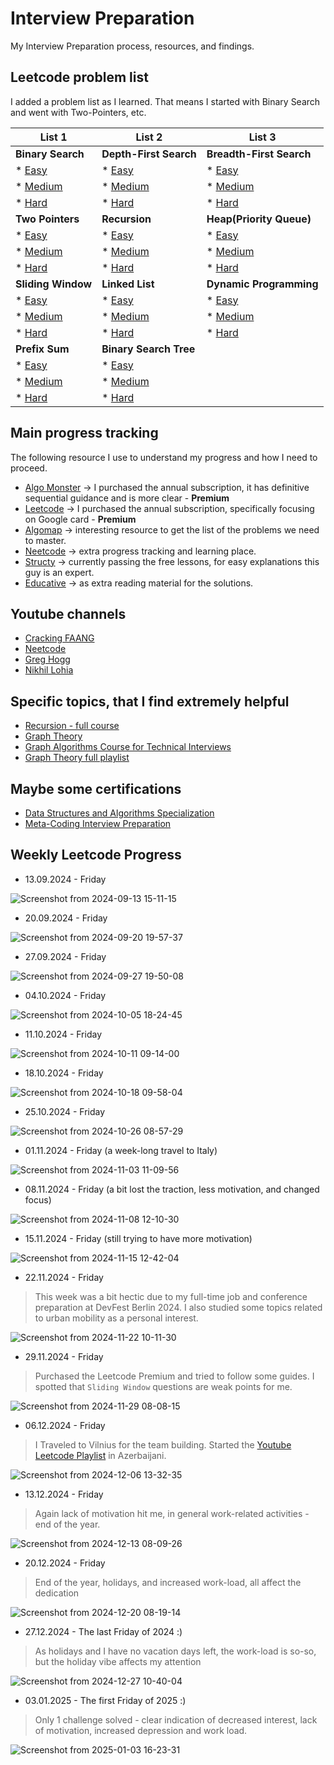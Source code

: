 # Interview Preparation

My Interview Preparation process, resources, and findings.

## Leetcode problem list

I added a problem list as I learned. That means I started with Binary Search and went with Two-Pointers, etc.

| List 1                                                                          | List 2                                                                              | List 3                   |
| ------------------------------------------------------------------------------- | ----------------------------------------------------------------------------------- | ------------------------ |
| **Binary Search**                                                               | **Depth-First Search**                                                              | **Breadth-First Search** |
| * [Easy](https://leetcode.com/problem-list/binary-search/?difficulty=EASY)      | * [Easy](https://leetcode.com/problem-list/depth-first-search/?difficulty=EASY)     | * [Easy](https://leetcode.com/problem-list/breadth-first-search/?difficulty=EASY)                                                                |
| * [Medium](https://leetcode.com/problem-list/binary-search/?difficulty=MEDIUM)  | * [Medium](https://leetcode.com/problem-list/depth-first-search/?difficulty=MEDIUM) | * [Medium](https://leetcode.com/problem-list/breadth-first-search/?difficulty=MEDIUM)                                                                |                         |
| * [Hard](https://leetcode.com/problem-list/binary-search/?difficulty=HARD)      | * [Hard](https://leetcode.com/problem-list/depth-first-search/?difficulty=HARD)     | * [Hard](https://leetcode.com/problem-list/breadth-first-search/?difficulty=Hard)                                                                |                        |
| **Two Pointers**                                                                | **Recursion**                                                                       | **Heap(Priority Queue)** |
| * [Easy](https://leetcode.com/problem-list/two-pointers/?difficulty=EASY)       | * [Easy](https://leetcode.com/problem-list/recursion/?difficulty=EASY)              | * [Easy](https://leetcode.com/problem-list/heap-priority-queue/?difficulty=EASY)                                                                |
| * [Medium](https://leetcode.com/problem-list/two-pointers/?difficulty=MEDIUM)   | * [Medium](https://leetcode.com/problem-list/recursion/?difficulty=MEDIUM)          | * [Medium](https://leetcode.com/problem-list/heap-priority-queue/?difficulty=MEDIUM)                                                                |
| * [Hard](https://leetcode.com/problem-list/two-pointers/?difficulty=HARD)       | * [Hard](https://leetcode.com/problem-list/recursion/?difficulty=HARD)              | * [Hard](https://leetcode.com/problem-list/heap-priority-queue/?difficulty=HARD)                                                                |
| **Sliding Window**                                                              | **Linked List**                                                                     | **Dynamic Programming**                         |
| * [Easy](https://leetcode.com/problem-list/sliding-window/?difficulty=EASY)     | * [Easy](https://leetcode.com/problem-list/linked-list/?difficulty=EASY)            | * [Easy](https://leetcode.com/problem-list/dynamic-programming/?difficulty=EASY)     |
| * [Medium](https://leetcode.com/problem-list/sliding-window/?difficulty=MEDIUM) | * [Medium](https://leetcode.com/problem-list/linked-list/?difficulty=MEDIUM)        | * [Medium](https://leetcode.com/problem-list/dynamic-programming/?difficulty=MEDIUM)  |
| * [Hard](https://leetcode.com/problem-list/sliding-window/?difficulty=HARD)     | * [Hard](https://leetcode.com/problem-list/linked-list/?difficulty=MEDIUM)          | * [Hard](https://leetcode.com/problem-list/dynamic-programming/?difficulty=HARD)     |
| **Prefix Sum**                                                                  | **Binary Search Tree**                                                              |                          |
| * [Easy](https://leetcode.com/problem-list/prefix-sum/?difficulty=EASY)         | * [Easy](https://leetcode.com/problem-list/binary-search-tree/?difficulty=EASY)     |                          |
| * [Medium](https://leetcode.com/problem-list/prefix-sum/?difficulty=MEDIUM)     | * [Medium](https://leetcode.com/problem-list/binary-search-tree/?difficulty=MEDIUM) |                          |
| * [Hard](https://leetcode.com/problem-list/prefix-sum/?difficulty=HARD)         | * [Hard](https://leetcode.com/problem-list/binary-search-tree/?difficulty=HARD)     |                          |


## Main progress tracking

The following resource I use to understand my progress and how I need to proceed.

* [Algo Monster](https://algo.monster/) -> I purchased the annual subscription, it has definitive sequential guidance and is more clear - **Premium**
* [Leetcode](https://leetcode.com/u/srzayev/) -> I purchased the annual subscription, specifically focusing on Google card - **Premium**
* [Algomap](https://algomap.io/) -> interesting resource to get the list of the problems we need to master.
* [Neetcode](https://neetcode.io/) -> extra progress tracking and learning place.
* [Structy](https://structy.net/) -> currently passing the free lessons, for easy explanations this guy is an expert.
* [Educative](https://www.educative.io/courses/grokking-coding-interview-patterns-python) -> as extra reading material for the solutions.

## Youtube channels

* [Cracking FAANG](https://www.youtube.com/@crackfaang)
* [Neetcode](https://www.youtube.com/@NeetCode)
* [Greg Hogg](https://www.youtube.com/@GregHogg)
* [Nikhil Lohia](https://www.youtube.com/@nikoo28)

## Specific topics, that I find extremely helpful

* [Recursion - full course](https://www.youtube.com/watch?v=IJDJ0kBx2LM)
* [Graph Theory](https://youtube.com/playlist?list=PLpXOY-RxVRTPPVLBP6-sz6CMWxhtrI-v_&si=Xn3EUW5QTgdk9KFK)
* [Graph Algorithms Course for Technical Interviews](https://www.youtube.com/watch?v=2_Uuixtc5i0)
* [Graph Theory full playlist](https://www.youtube.com/playlist?list=PLDV1Zeh2NRsDGO4--qE8yH72HFL1Km93P)


## Maybe some certifications

* [Data Structures and Algorithms Specialization](https://www.coursera.org/specializations/data-structures-algorithms)
* [Meta-Coding Interview Preparation](https://www.coursera.org/learn/coding-interview-preparation)

## Weekly Leetcode Progress

* 13.09.2024 - Friday

![Screenshot from 2024-09-13 15-11-15](https://github.com/user-attachments/assets/4c5eec89-cb73-4cd9-a067-c2a4bdc92f06)

* 20.09.2024 - Friday

![Screenshot from 2024-09-20 19-57-37](https://github.com/user-attachments/assets/761469b9-83fc-4b37-970d-2a10d4fb74db)

* 27.09.2024 - Friday

![Screenshot from 2024-09-27 19-50-08](https://github.com/user-attachments/assets/87835541-1351-441c-a94e-35791ebe461b)

* 04.10.2024 - Friday
  
![Screenshot from 2024-10-05 18-24-45](https://github.com/user-attachments/assets/2cfa9653-ab68-4dbe-be06-bacbc56b64ef)

* 11.10.2024 - Friday

![Screenshot from 2024-10-11 09-14-00](https://github.com/user-attachments/assets/aceb5083-6335-4945-a111-060f347a8e13)

* 18.10.2024 - Friday

![Screenshot from 2024-10-18 09-58-04](https://github.com/user-attachments/assets/0844cec5-94e5-4515-b19c-f4ecacb27890)

* 25.10.2024 - Friday

![Screenshot from 2024-10-26 08-57-29](https://github.com/user-attachments/assets/7d8e2d43-258d-4a80-8c75-751ee0059db9)

* 01.11.2024 - Friday (a week-long travel to Italy)

![Screenshot from 2024-11-03 11-09-56](https://github.com/user-attachments/assets/f8a7bdde-c760-405d-9b56-8a02ef3f279a)

* 08.11.2024 - Friday (a bit lost the traction, less motivation, and changed focus)

![Screenshot from 2024-11-08 12-10-30](https://github.com/user-attachments/assets/d42ae2bc-2b54-4928-9dd8-2fb5bef0b7d2)

* 15.11.2024 - Friday (still trying to have more motivation)

![Screenshot from 2024-11-15 12-42-04](https://github.com/user-attachments/assets/e2207d67-e970-4a40-a94b-c7735821bc60)

* 22.11.2024 - Friday

> This week was a bit hectic due to my full-time job and conference preparation at DevFest Berlin 2024. I also studied some topics related to urban mobility as a personal interest.

![Screenshot from 2024-11-22 10-11-30](https://github.com/user-attachments/assets/fde2259a-52e0-402d-8ea3-3144d47bdadb)

* 29.11.2024 - Friday

> Purchased the Leetcode Premium and tried to follow some guides. I spotted that `Sliding Window` questions are weak points for me.

![Screenshot from 2024-11-29 08-08-15](https://github.com/user-attachments/assets/8a7b76a2-7160-4b6a-a971-77c9fc5a3b53)

* 06.12.2024 - Friday
> I Traveled to Vilnius for the team building. Started the [Youtube Leetcode Playlist](https://www.youtube.com/playlist?list=PL0xSLrZOcI4vJlQlP25Nmc2_mjY1jY3G9) in Azerbaijani.

![Screenshot from 2024-12-06 13-32-35](https://github.com/user-attachments/assets/810b3076-e9d3-4f2c-b162-36fbfc8fcdda)


* 13.12.2024 - Friday
> Again lack of motivation hit me, in general work-related activities - end of the year.

![Screenshot from 2024-12-13 08-09-26](https://github.com/user-attachments/assets/17959c3e-c6b3-4b02-941c-eed39994d3c0)

* 20.12.2024 - Friday
> End of the year, holidays, and increased work-load, all affect the dedication

![Screenshot from 2024-12-20 08-19-14](https://github.com/user-attachments/assets/5688c7a0-7de7-4dab-a0e7-f48c6b74d75c)

* 27.12.2024 - The last Friday of 2024 :)
> As holidays and I have no vacation days left, the work-load is so-so, but the holiday vibe affects my attention

![Screenshot from 2024-12-27 10-40-04](https://github.com/user-attachments/assets/e09c82a1-bb4a-4470-a7d1-8cd7a2d6cbf1)

* 03.01.2025 - The first Friday of 2025 :)
> Only 1 challenge solved - clear indication of decreased interest, lack of motivation, increased depression and work load.

![Screenshot from 2025-01-03 16-23-31](https://github.com/user-attachments/assets/de8dff22-a145-4944-811b-e3b8b3d9c616)

